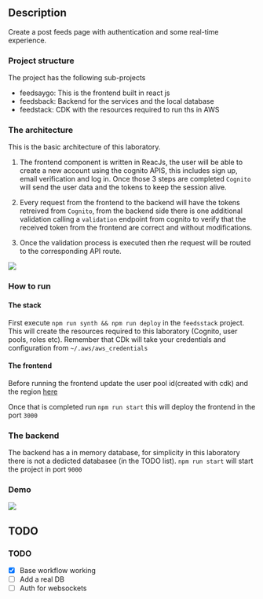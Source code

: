 ## Description

Create a post feeds page with authentication and some real-time experience.


### Project structure



The project has the following sub-projects

* feedsaygo: This is the frontend built in react js
* feedsback: Backend for the services and the local database
* feedstack: CDK with the resources required to run ths in AWS



### The architecture


This is the basic architecture of this laboratory.

1. The frontend component is written in ReacJs, the user will be able to create a new account using the cognito APIS, this includes sign up, email verification and log in. Once those 3 steps are completed `Cognito` will send the user data and the tokens to keep the session alive.

2. Every request from the frontend to the backend will have the tokens retreived from `Cognito`, from the backend side there is one additional validation calling a `validation` endpoint from cognito to verify that the received token from the frontend are correct and without modifications. 

3. Once the validation process is executed then rhe request will be routed to the corresponding API route.


![](https://drive.google.com/uc?export=view&id=1KQLrdVPegcfSIam4RZPwLyuprNapIn-K)


### How to run

#### The stack

First execute `npm run synth && npm run deploy` in the  `feedsstack` project. This will create the resources required to this laboratory (Cognito, user pools, roles etc). Remember that CDk will take your credentials and configuration from `~/.aws/aws_credentials`

#### The frontend

Before running the frontend update the user pool id(created with cdk) and the region  [here](https://github.com/Lufedi/ECI-aygo-lab3/blob/master/feedsaygo/src/App.js#L15)

Once that is completed run `npm run start` this will deploy the frontend in the port `3000`

### The backend

The backend has a in memory database, for simplicity in this laboratory there is not a dedicted databasee (in the TODO list). `npm run start` will start the project in port `9000`



### Demo

![](https://drive.google.com/uc?export=view&id=1X3Gx_siYe6zRPHmf6IMFuSjeDoUHrpwq)









## TODO

### TODO
- [x] Base workflow working
- [ ] Add a real DB
- [ ] Auth for websockets